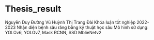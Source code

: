 # Thesis_result
Nguyễn Duy Đường Vũ
Huỳnh Thị Trang Đài
Khóa luận tốt nghiệp 2022-2023
Nhận diện bệnh sâu răng bằng kỹ thuật học sâu
Mô hình sử dụng: YOLOv6, YOLOv7, Mask RCNN, SSD MblieNetv2

